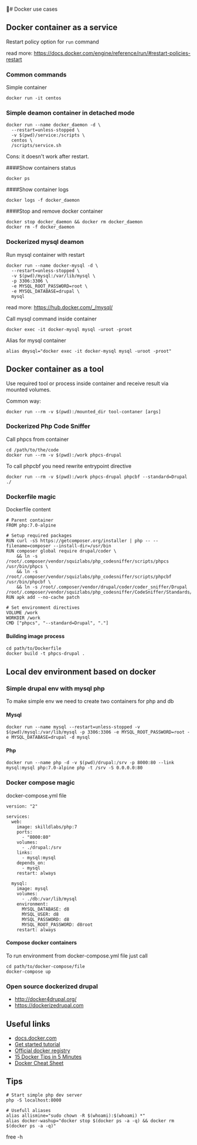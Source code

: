 # Docker use cases
## Docker container as a service

Restart policy option for `run` command

read more: https://docs.docker.com/engine/reference/run/#restart-policies-restart

### Common commands
Simple container
```
docker run -it centos
```

### Simple deamon container in detached mode
```
docker run --name docker_daemon -d \
  --restart=unless-stopped \
  -v $(pwd)/service:/scripts \
  centos \
  /scripts/service.sh
```
Cons: it doesn't work after restart.

####Show containers status
```
docker ps
```

####Show container logs
```
docker logs -f docker_daemon
```

####Stop and remove docker container
```
docker stop docker_daemon && docker rm docker_daemon
docker rm -f docker_daemon
```

### Dockerized mysql deamon
Run mysql container with restart
```
docker run --name docker-mysql -d \
  --restart=unless-stopped \
  -v $(pwd)/mysql:/var/lib/mysql \
  -p 3306:3306 \
  -e MYSQL_ROOT_PASSWORD=root \
  -e MYSQL_DATABASE=drupal \
  mysql
```
read more: https://hub.docker.com/_/mysql/

Call mysql command inside container
```
docker exec -it docker-mysql mysql -uroot -proot
```

Alias for mysql container
```
alias dmysql="docker exec -it docker-mysql mysql -uroot -proot"
```

## Docker container as a tool

Use required tool or process inside container and receive result via mounted volumes.

Common way:
```
docker run --rm -v $(pwd):/mounted_dir tool-contaner [args]
```
### Dockerized Php Code Sniffer

Call phpcs from container
```
cd /path/to/the/code
docker run --rm -v $(pwd):/work phpcs-drupal
```

To call phpcbf you need rewrite entrypoint directive
```
docker run --rm -v $(pwd):/work phpcs-drupal phpcbf --standard=Drupal ./
```

### Dockerfile magic

Dockerfile content
```
# Parent container
FROM php:7.0-alpine

# Setup required packages
RUN curl -sS https://getcomposer.org/installer | php -- --filename=composer --install-dir=/usr/bin
RUN composer global require drupal/coder \
    && ln -s /root/.composer/vendor/squizlabs/php_codesniffer/scripts/phpcs /usr/bin/phpcs \
    && ln -s /root/.composer/vendor/squizlabs/php_codesniffer/scripts/phpcbf /usr/bin/phpcbf \
    && ln -s /root/.composer/vendor/drupal/coder/coder_sniffer/Drupal /root/.composer/vendor/squizlabs/php_codesniffer/CodeSniffer/Standards/Drupal
RUN apk add --no-cache patch

# Set environment directives
VOLUME /work
WORKDIR /work
CMD ["phpcs", "--standard=Drupal", "."]
```

#### Building image process
```
cd path/to/Dockerfile
docker build -t phpcs-drupal .
```

## Local dev environment based on docker
### Simple drupal env with mysql php
To make simple env we need to create two containers for php and db

#### Mysql
```
docker run --name mysql --restart=unless-stopped -v $(pwd)/mysql:/var/lib/mysql -p 3306:3306 -e MYSQL_ROOT_PASSWORD=root -e MYSQL_DATABASE=drupal -d mysql
```

#### Php
```
docker run --name php -d -v $(pwd)/drupal:/srv -p 8000:80 --link mysql:mysql php:7.0-alpine php -t /srv -S 0.0.0.0:80
```

### Docker compose magic

docker-compose.yml file
```
version: "2"

services:
  web:
    image: skilldlabs/php:7
    ports:
      - "8000:80"
    volumes:
      - ./drupal:/srv
    links:
      - mysql:mysql
    depends_on:
      - mysql
    restart: always

  mysql:
    image: mysql
    volumes:
      - ./db:/var/lib/mysql
    environment:
      MYSQL_DATABASE: d8
      MYSQL_USER: d8
      MYSQL_PASSWORD: d8
      MYSQL_ROOT_PASSWORD: d8root
    restart: always
```

#### Compose docker containers
To run environment from docker-compose.yml file just call
```
cd path/to/docker-compose/file
docker-compose up
```

### Open source dockerized drupal

* http://docker4drupal.org/
* https://dockerizedrupal.com

## Useful links
* [docs.docker.com](https://docs.docker.com/)
* [Get started tutorial](https://docs.docker.com/engine/getstarted/)
* [Official docker registry](https://hub.docker.com/)
* [15 Docker Tips in 5 Minutes](https://speakerdeck.com/bmorearty/15-docker-tips-in-5-minutes)
* [Docker Cheat Sheet](https://github.com/wsargent/docker-cheat-sheet)

## Tips

```
# Start simple php dev server
php -S localhost:8000

# Usefull aliases
alias allismine="sudo chown -R $(whoami):$(whoami) *"
alias docker-washup="docker stop $(docker ps -a -q) && docker rm $(docker ps -a -q)"
```
free -h
